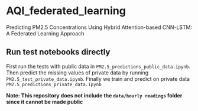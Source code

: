 # AQI_federated_learning 

Predicting PM2.5 Concentrations Using Hybrid Attention-based CNN-LSTM: A Federated Learning Approach


## Run test notebooks directly

First run the tests with public data in `PM2.5_predictions_public_data.ipynb`. Then predict the missing values of private data by running `PM2.5_test_private_data.ipynb`. Finally we train and predict on private data `PM2.5_predictions_private_data.ipynb`

**Note: This repository does not include the `data/hourly readings` folder since it cannot be made public**
